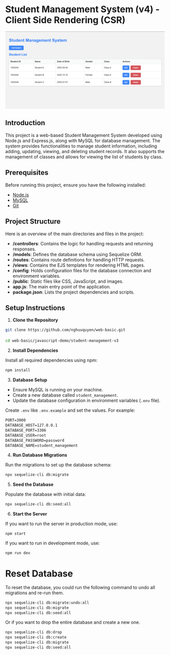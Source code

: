 # Student Management System (v4) - Client Side Rendering (CSR)

![Homepage](homepage.png)

## Introduction

This project is a web-based Student Management System developed using Node.js and Express.js, along with MySQL for database management. The system provides functionalities to manage student information, including adding, updating, viewing, and deleting student records. It also supports the management of classes and allows for viewing the list of students by class.

## Prerequisites

Before running this project, ensure you have the following installed:

- [Node.js](https://nodejs.org/en/download/)
- [MySQL](https://dev.mysql.com/downloads/mysql/)
- [Git](https://git-scm.com/downloads)

## Project Structure

Here is an overview of the main directories and files in the project:

- **/controllers**: Contains the logic for handling requests and returning responses.
- **/models**: Defines the database schema using Sequelize ORM.
- **/routes**: Contains route definitions for handling HTTP requests.
- **/views**: Contains the EJS templates for rendering HTML pages.
- **/config**: Holds configuration files for the database connection and environment variables.
- **/public**: Static files like CSS, JavaScript, and images.
- **app.js**: The main entry point of the application.
- **package.json**: Lists the project dependencies and scripts.

## Setup Instructions

1. **Clone the Repository**

```bash
git clone https://github.com/nghuuquyen/web-basic.git

cd web-basic/javascript-demo/student-management-v3
```

2. **Install Dependencies**

Install all required dependencies using npm:

```bash
npm install
```

3. **Database Setup**

- Ensure MySQL is running on your machine.
- Create a new database called `student_management`.
- Update the database configuration in environment variables (`.env` file).

Create `.env` like `.env.example` and set the values. For example:
```
PORT=3000
DATABASE_HOST=127.0.0.1
DATABASE_PORT=3306
DATABASE_USER=root
DATABASE_PASSWORD=password
DATABASE_NAME=student_management
```

4. **Run Database Migrations**

Run the migrations to set up the database schema:

```bash
npx sequelize-cli db:migrate
```

5. **Seed the Database**

Populate the database with initial data:

```bash
npx sequelize-cli db:seed:all
```

6. **Start the Server**

If you want to run the server in production mode, use:
```bash
npm start
```

If you want to run in development mode, use:
```bash
npm run dev
```

# Reset Database

To reset the database, you could run the following command to undo all migrations and re-run them.
```
npx sequelize-cli db:migrate:undo:all
npx sequelize-cli db:migrate
npx sequelize-cli db:seed:all
```

Or if you want to drop the entire database and create a new one.
```
npx sequelize-cli db:drop
npx sequelize-cli db:create
npx sequelize-cli db:migrate
npx sequelize-cli db:seed:all
```